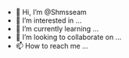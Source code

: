 - 👋 Hi, I’m @Shmsseam
- 👀 I’m interested in ...
- 🌱 I’m currently learning ...
- 💞️ I’m looking to collaborate on ...
- 📫 How to reach me ...

<!---
Shmsseam/Shmsseam is a ✨ special ✨ repository because its `README.md` (this file) appears on your GitHub profile.
You can click the Preview link to take a look at your changes.
--->
